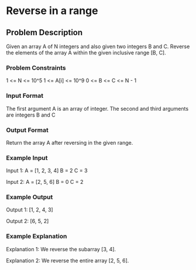 # Reverse in a range

## Problem Description
Given an array A of N integers and also given two integers B and C. Reverse the elements of the array A within the given inclusive range [B, C].

### Problem Constraints
1 <= N <= 10^5
1 <= A[i] <= 10^9
0 <= B <= C <= N - 1

### Input Format
The first argument A is an array of integer.
The second and third arguments are integers B and C


### Output Format
Return the array A after reversing in the given range.


### Example Input
Input 1:
A = [1, 2, 3, 4]
B = 2
C = 3

Input 2:
A = [2, 5, 6]
B = 0
C = 2


### Example Output
Output 1:
[1, 2, 4, 3]

Output 2:
[6, 5, 2]


### Example Explanation
Explanation 1:
We reverse the subarray [3, 4].

Explanation 2:
We reverse the entire array [2, 5, 6].
